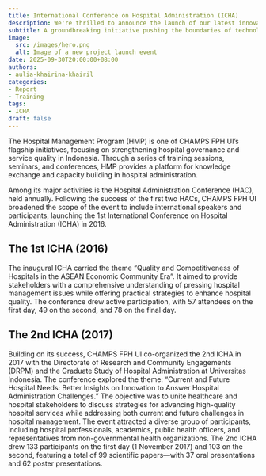 ```yaml
---
title: International Conference on Hospital Administration (ICHA)
description: We're thrilled to announce the launch of our latest innovative project, set to revolutionize the industry.
subtitle: A groundbreaking initiative pushing the boundaries of technology.
image:
  src: /images/hero.png
  alt: Image of a new project launch event
date: 2025-09-30T20:00:00+08:00
authors:
- aulia-khairina-khairil
categories:
- Report
- Training
tags:
- ICHA
draft: false
---
```


The Hospital Management Program (HMP) is one of CHAMPS FPH UI’s flagship initiatives, focusing on strengthening hospital governance and service quality in Indonesia. Through a series of training sessions, seminars, and conferences, HMP provides a platform for knowledge exchange and capacity building in hospital administration.

Among its major activities is the Hospital Administration Conference (HAC), held annually. Following the success of the first two HACs, CHAMPS FPH UI broadened the scope of the event to include international speakers and participants, launching the 1st International Conference on Hospital Administration (ICHA) in 2016.

## The 1st ICHA (2016)
The inaugural ICHA carried the theme “Quality and Competitiveness of Hospitals in the ASEAN Economic Community Era”. It aimed to provide stakeholders with a comprehensive understanding of pressing hospital management issues while offering practical strategies to enhance hospital quality. The conference drew active participation, with 57 attendees on the first day, 49 on the second, and 78 on the final day.

## The 2nd ICHA (2017)
Building on its success, CHAMPS FPH UI co-organized the 2nd ICHA in 2017 with the Directorate of Research and Community Engagements (DRPM) and the Graduate Study of Hospital Administration at Universitas Indonesia. The conference explored the theme:
“Current and Future Hospital Needs: Better Insights on Innovation to Answer Hospital Administration Challenges.”
The objective was to unite healthcare and hospital stakeholders to discuss strategies for advancing high-quality hospital services while addressing both current and future challenges in hospital management. The event attracted a diverse group of participants, including hospital professionals, academics, public health officers, and representatives from non-governmental health organizations.
The 2nd ICHA drew 133 participants on the first day (1 November 2017) and 103 on the second, featuring a total of 99 scientific papers—with 37 oral presentations and 62 poster presentations.
